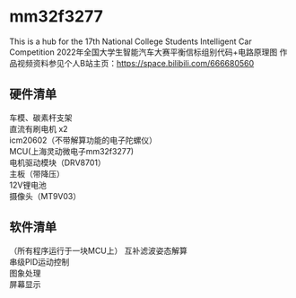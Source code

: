 # mm32f3277
This is a hub for the 17th National College Students Intelligent Car Competition
2022年全国大学生智能汽车大赛平衡信标组别代码+电路原理图
作品视频资料参见个人B站主页：https://space.bilibili.com/666680560
## 硬件清单
车模、碳素杆支架  
直流有刷电机 x2  
icm20602（不带解算功能的电子陀螺仪）  
MCU(上海灵动微电子mm32f3277)    
电机驱动模块（DRV8701）  
主板（带降压）  
12V锂电池  
摄像头（MT9V03）  
## 软件清单
（所有程序运行于一块MCU上）
互补滤波姿态解算  
串级PID运动控制  
图象处理  
屏幕显示  

